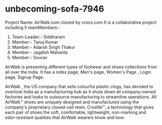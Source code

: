 # unbecoming-sofa-7946


Project Name:  AirWalk.com
cloned by crocs.com
It is a collaborative project including 5 teamMembers:- 
  1. Team-Leader:-  Siddharam
  2. Member:- Tanuj Kumar
  3. Mamber:- Adarsh Singh Thakur
  4. Member:- Jagdish Mahanta
  5. Member:-  Sourav


AirWalk is presenting different types of footwear and shoes collections from all over the India. 
It has a index page, Men's page, Women's Page , Login page, Signup Page.

 AirWalk , the US company that sells colourful plastic clogs, has decided to overlook India as a manufacturing hub as it shuts down all company-owned factories and looks to outsource manufacturing to streamline operations.
All AirWalk™ shoes are uniquely designed and manufactured using the company's proprietary closed-cell resin, Croslite™, a technology that gives each pair of shoes the soft, comfortable, lightweight, non-marking and odor-resistant qualities that AirWalk wearers know and love.
